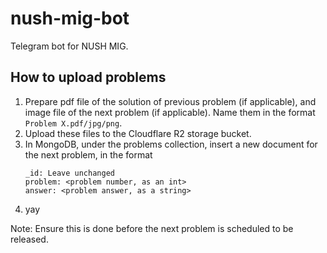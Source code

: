 # nush-mig-bot
Telegram bot for NUSH MIG.

## How to upload problems
1. Prepare pdf file of the solution of previous problem (if applicable), and image file of the next problem (if applicable). Name them in the format `Problem X.pdf/jpg/png`.
2. Upload these files to the Cloudflare R2 storage bucket.
3. In MongoDB, under the problems collection, insert a new document for the next problem, in the format
   ```
   _id: Leave unchanged
   problem: <problem number, as an int>
   answer: <problem answer, as a string>
   ```
5. yay

Note: Ensure this is done before the next problem is scheduled to be released.
